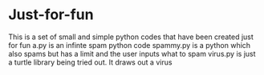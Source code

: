 # Just-for-fun
This is a set of small and simple python codes that have been created just for fun 
a.py is an infinte spam python code 
spammy.py is a python which also spams but has a limit and the user inputs what to spam 
virus.py is just a turtle library being tried out. It draws out a virus
